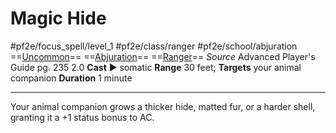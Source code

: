 # Magic Hide
#pf2e/focus_spell/level_1 #pf2e/class/ranger #pf2e/school/abjuration 
==[Uncommon](Uncommon.md)== ==[Abjuration](Abjuration.md)== ==[Ranger](Ranger.md)==
*Source* Advanced Player's Guide pg. 235 2.0
**Cast** ► somatic
**Range** 30 feet; **Targets** your animal companion
**Duration** 1 minute

---
Your animal companion grows a thicker hide, matted fur, or a harder shell, granting it a +1 status bonus to AC.